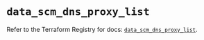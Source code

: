 # `data_scm_dns_proxy_list`

Refer to the Terraform Registry for docs: [`data_scm_dns_proxy_list`](https://registry.terraform.io/providers/paloaltonetworks/scm/1.0.2/docs/data-sources/dns_proxy_list).
